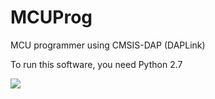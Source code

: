 # MCUProg
MCU programmer using CMSIS-DAP (DAPLink)

To run this software, you need Python 2.7

![](https://github.com/XIVN1987/MCUProg/blob/master/MCUProg.png)
